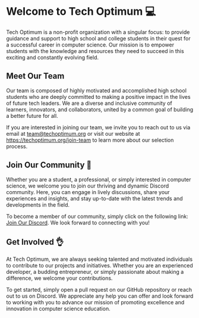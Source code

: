 # Welcome to Tech Optimum 💻

Tech Optimum is a non-profit organization with a singular focus: to provide guidance and support to high school and college students in their quest for a successful career in computer science. Our mission is to empower students with the knowledge and resources they need to succeed in this exciting and constantly evolving field.

## Meet Our Team
Our team is composed of highly motivated and accomplished high school students who are deeply committed to making a positive impact in the lives of future tech leaders. We are a diverse and inclusive community of learners, innovators, and collaborators, united by a common goal of building a better future for all.

If you are interested in joining our team, we invite you to reach out to us via email at team@techoptimum.org or visit our website at https://techoptimum.org/join-team to learn more about our selection process.

## Join Our Community 🚀
Whether you are a student, a professional, or simply interested in computer science, we welcome you to join our thriving and dynamic Discord community. Here, you can engage in lively discussions, share your experiences and insights, and stay up-to-date with the latest trends and developments in the field.

To become a member of our community, simply click on the following link: <a href="https://discord.com/9C9rJtBv">Join Our Discord</a>. We look forward to connecting with you!

## Get Involved 👌
At Tech Optimum, we are always seeking talented and motivated individuals to contribute to our projects and initiatives. Whether you are an experienced developer, a budding entrepreneur, or simply passionate about making a difference, we welcome your contributions.

To get started, simply open a pull request on our GitHub repository or reach out to us on Discord. We appreciate any help you can offer and look forward to working with you to advance our mission of promoting excellence and innovation in computer science education.
